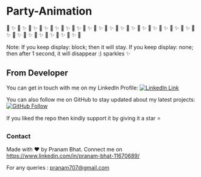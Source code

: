 # Party-Animation

:dizzy:  :sparkles: :dizzy:  :sparkles: :dizzy:  :sparkles: :dizzy:  :sparkles: :dizzy:  :sparkles: :dizzy:  :sparkles: :dizzy: :sparkles: :dizzy: :sparkles: :dizzy: :sparkles: :dizzy: :sparkles: :dizzy:  :sparkles: :dizzy: :sparkles: :dizzy: :sparkles: :dizzy: :sparkles: :dizzy: :sparkles: :dizzy: :sparkles: :dizzy: :sparkles: :dizzy: :sparkles: :dizzy: :sparkles: :dizzy: :sparkles: :dizzy: :sparkles: :dizzy: :sparkles: :dizzy: :sparkles: :dizzy: :sparkles: :dizzy: 

Note: If you keep display: block; then it will stay. If you keep display: none; then after 1 second, it will disappear :) sparkles :sparkles:


## From Developer

You can get in touch with me on my LinkedIn Profile: [![LinkedIn Link](https://img.shields.io/badge/Connect-Pranam%20Bhat-blue.svg?logo=linkedin&longCache=true&style=social&label=Connect
)](https://www.linkedin.com/in/pranam-bhat-11670689/)

You can also follow me on GitHub to stay updated about my latest projects: [![GitHub Follow](https://img.shields.io/badge/Connect-Pranam%20Bhat-blue.svg?logo=Github&longCache=true&style=social&label=Follow)](https://github.com/PranamBhat)

If you liked the repo then kindly support it by giving it a star ⭐

### Contact

Made with :heart: by Pranam Bhat. Connect me on https://www.linkedin.com/in/pranam-bhat-11670689/

For any queries : pranam707@gmail.com

